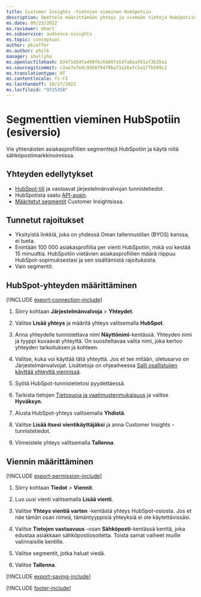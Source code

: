 ```yaml
---
title: Customer Insights -tietojen vieminen HubSpotiin
description: Opettele määrittämään yhteys ja viemään tietoja HubSpotiin.
ms.date: 09/23/2022
ms.reviewer: mhart
ms.subservice: audience-insights
ms.topic: conceptual
author: pkieffer
ms.author: philk
manager: shellyha
ms.openlocfilehash: b34f1d54fa499f6c6b80fa547a8aaf61af3b35a1
ms.sourcegitcommit: c3ae7e7e0c9566f9479ba71a26afc5a17fb589c2
ms.translationtype: HT
ms.contentlocale: fi-FI
ms.lasthandoff: 10/27/2022
ms.locfileid: "9725350"
---
```

# <a name="export-segments-to-hubspot-preview"></a>Segmenttien vieminen HubSpotiin (esiversio)

Vie yhtenäisten asiakasprofiilien segmenttejä HubSpotiin ja käytä niitä sähköpostimarkkinoinnissa.

## <a name="prerequisites-for-a-connection"></a>Yhteyden edellytykset

- [HubSpot-tili](https://www.hubspot.com/) ja vastaavat järjestelmänvalvojan tunnistetiedot.
- HubSpotista saatu [API-avain](https://knowledge.hubspot.com/Integrations/How-do-I-get-my-HubSpot-API-key).
- [Määritetyt segmentit](segments.md) Customer Insightsissa.

## <a name="known-limitations"></a>Tunnetut rajoitukset

- Yksityistä linkkiä, joka on yhdessä Oman tallennustilan (BYOS) kanssa, ei tueta.
- Enintään 100 000 asiakasprofiilia per vienti HubSpotiin, mikä voi kestää 15 minuuttia. HubSpotiin vietävien asiakasprofiilien määrä riippuu HubSpot-sopimuksestasi ja sen sisältämistä rajoituksista.
- Vain segmentit.

## <a name="set-up-connection-to-hubspot"></a>HubSpot-yhteyden määrittäminen

[!INCLUDE [export-connection-include](includes/export-connection-admn.md)]

1. Siirry kohtaan **Järjestelmänvalvoja** > **Yhteydet**.

1. Valitse **Lisää yhteys** ja määritä yhteys valitsemalla **HubSpot**.

1. Anna yhteydelle tunnistettava nimi **Näyttönimi**-kentässä. Yhteyden nimi ja tyyppi kuvaavat yhteyttä. On suositeltavaa valita nimi, joka kertoo yhteyden tarkoituksen ja kohteen.

1. Valitse, kuka voi käyttää tätä yhteyttä. Jos et tee mitään, oletusarvo on Järjestelmänvalvojat. Lisätietoja on ohjeaiheessa [Salli osallistujien käyttää yhteyttä viennissä](connections.md#allow-contributors-to-use-a-connection-for-exports).

1. Syötä HubSpot-tunnistetietosi pyydettäessä.

1. Tarkista tietojen [Tietosuoja ja vaatimustenmukaisuus](connections.md#data-privacy-and-compliance) ja valitse **Hyväksyn**.

1. Alusta HubSpot-yhteys valitsemalla **Yhdistä**.

1. Valitse **Lisää itsesi vientikäyttäjäksi** ja anna Customer Insights -tunnistetiedot.

1. Viimeistele yhteys valitsemalla **Tallenna**.

## <a name="configure-an-export"></a>Viennin määrittäminen

[!INCLUDE [export-permission-include](includes/export-permission.md)]

1. Siirry kohtaan **Tiedot** > **Viennit**.

1. Luo uusi vienti valitsemalla **Lisää vienti**.

1. Valitse **Yhteys vientiä varten** -kentästä yhteys HubSpot-osiosta. Jos et näe tämän osan nimeä, tämäntyyppisiä yhteyksiä ei ole käytettävissäsi.

1. Valitse **Tietojen vastaavuus** -osan **Sähköposti**-kentässä kenttä, joka edustaa asiakkaan sähköpostiosoitetta. Toista samat vaiheet muille valinnaisille kentille.

1. Valitse segmentit, jotka haluat viedä.

1. Valitse **Tallenna**.

[!INCLUDE [export-saving-include](includes/export-saving.md)]

[!INCLUDE [footer-include](includes/footer-banner.md)]
